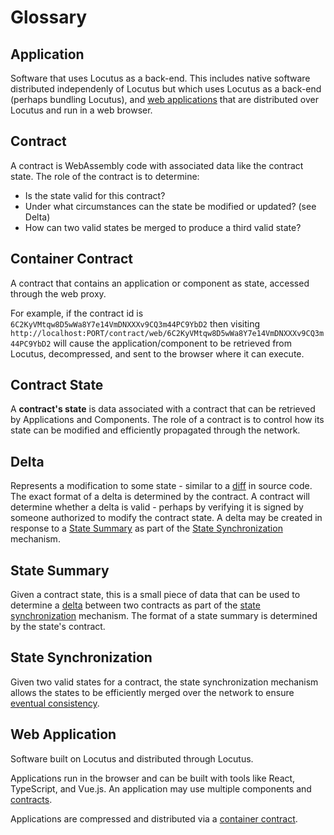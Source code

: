 # Glossary

## Application

Software that uses Locutus as a back-end. This includes native software distributed independenly of Locutus but which uses Locutus as a back-end (perhaps bundling Locutus), and [web applications](glossary#web-application) that are distributed over Locutus and run in a web browser.

## Contract

A contract is WebAssembly code with associated data like the contract state. The role of the contract is to determine:

- Is the state valid for this contract?
- Under what circumstances can the state be modified or updated? (see Delta)
- How can two valid states be merged to produce a third valid state?

## Container Contract

A contract that contains an application or component as state, accessed through the web proxy.

For example, if the contract id is `6C2KyVMtqw8D5wWa8Y7e14VmDNXXXv9CQ3m44PC9YbD2` then visiting `http://localhost:PORT/contract/web/6C2KyVMtqw8D5wWa8Y7e14VmDNXXXv9CQ3m44PC9YbD2` will cause the application/component to be retrieved from Locutus, decompressed, and sent to the browser where it can execute.

## Contract State

A **contract's state** is data associated with a contract that can be retrieved by Applications and Components. The role of a contract is to control how its state can be modified and efficiently propagated through the network.

## Delta

Represents a modification to some state - similar to a [diff](https://en.wikipedia.org/wiki/Diff) in source code. The exact format of a delta is determined by the contract. A contract will determine whether a delta is valid - perhaps by verifying it is signed by someone authorized to modify the contract state. A delta may be created in response to a [State Summary](glossary.md#state-summary) as part of the [State Synchronization](glossary.md#state-synchronization) mechanism.

## State Summary

Given a contract state, this is a small piece of data that can be used to determine a [delta](glossary.md#delta) between two contracts as part of the [state synchronization](glossary.md#state-synchronization) mechanism. The format of a state summary is determined by the state's contract.

## State Synchronization

Given two valid states for a contract, the state synchronization mechanism allows the states to be efficiently merged over the network to ensure [eventual consistency](https://en.wikipedia.org/wiki/Eventual_consistency).

## Web Application

Software built on Locutus and distributed through Locutus.

Applications run in the browser and can be built with tools like React, TypeScript, and Vue.js. An application may use multiple components and [contracts](glossary.md#contract).

Applications are compressed and distributed via a [container contract](glossary.md#container-contract).
